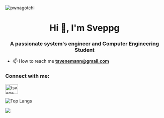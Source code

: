 ![pwnagotchi](https://github.com/Sveppg/Sveppg/assets/54738234/bcf8739c-0589-4ebe-ad55-c9d732975745)

<h1 align="center">Hi 👋, I'm Sveppg</h1>
<h3 align="center">A passionate system's engineer and Computer Engineering Student</h3>

- 📫 How to reach me **tsvenemann@gmail.com**

<h3 align="left">Connect with me:</h3>
<p align="left">
<a href="https://instagram.com/sveppg" target="blank"><img align="center" src="https://raw.githubusercontent.com/rahuldkjain/github-profile-readme-generator/master/src/images/icons/Social/instagram.svg" alt="tsvenemann" height="30" width="40" /></a>
</p>

![Top Langs](https://github-readme-stats.vercel.app/api/top-langs/?username=Sveppg&theme=tokyonight)

[![](https://visitcount.itsvg.in/api?id=Sveppg&icon=0&color=0)](https://visitcount.itsvg.in)
